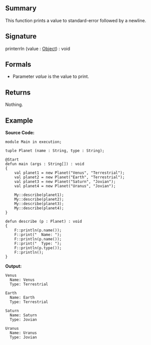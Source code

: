 ## Summary

This function prints a value to standard-error followed by a newline.

## Signature

printerrln (value : [Object](https://docs.oracle.com/javase/7/docs/api/java/lang/Object.html)) : void

## Formals

+ Parameter <i>value</i> is the value to print.

## Returns

Nothing.

## Example

**Source Code:**

```plain
module Main in execution;

tuple Planet (name : String, type : String);

@Start
defun main (args : String[]) : void
{
    val planet1 = new Planet("Venus", "Terrestrial");
    val planet2 = new Planet("Earth", "Terrestrial");
    val planet3 = new Planet("Saturn", "Jovian");
    val planet4 = new Planet("Uranus", "Jovian");

    My::describe(planet1);
    My::describe(planet2);
    My::describe(planet3);
    My::describe(planet4);
}

defun describe (p : Planet) : void
{
    F::println(p.name());
    F::print("  Name: ");
    F::println(p.name());
    F::print("  Type: ");
    F::println(p.type());
    F::println();
}
```

**Output:**

```plain
Venus
  Name: Venus
  Type: Terrestrial

Earth
  Name: Earth
  Type: Terrestrial

Saturn
  Name: Saturn
  Type: Jovian

Uranus
  Name: Uranus
  Type: Jovian
```


